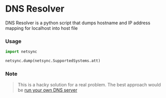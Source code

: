 # DNS Resolver

DNS Resolver is a python script that dumps hostname and IP address mapping for localhost into host file

### Usage

```python
import netsync

netsync.dump(netsync.SupportedSystems.att)
```

### Note

> This is a hacky solution for a real problem. The best approach would be [run your own DNS server][howto]

[howto]: https://www.howtogeek.com/devops/how-to-run-your-own-dns-server-on-your-local-network/
